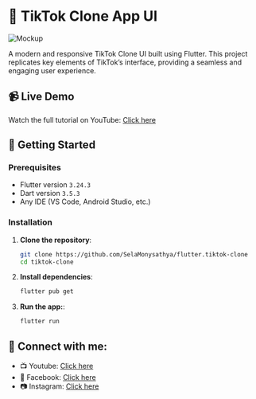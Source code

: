 # 📱 TikTok Clone App UI

![Mockup](https://github.com/user-attachments/assets/f4c588b2-2322-4aed-9af1-82a4ea75a1c8)

A modern and responsive TikTok Clone UI built using Flutter. This project replicates key elements of TikTok’s interface, providing a seamless and engaging user experience.

## 📹 Live Demo
Watch the full tutorial on YouTube: [Click here](https://www.youtube.com/watch?v=oCvjdGJi-pM)

## 🚀 Getting Started

### Prerequisites
- Flutter version `3.24.3`
- Dart version `3.5.3`
- Any IDE (VS Code, Android Studio, etc.)

### Installation

1. **Clone the repository**:
   ```bash
   git clone https://github.com/SelaMonysathya/flutter.tiktok-clone
   cd tiktok-clone
   ```

2. **Install dependencies**:
   ```bash
   flutter pub get
   ```

3. **Run the app:**:
   ```bash
   flutter run
   ```

## 🔗 Connect with me:
- 📺 Youtube: [Click here](https://bit.ly/3u1KPIU)
- 👤 Facebook: [Click here](https://bit.ly/3rE7Fqj)
- 📷 Instagram: [Click here](https://bit.ly/3W5uj9f)
